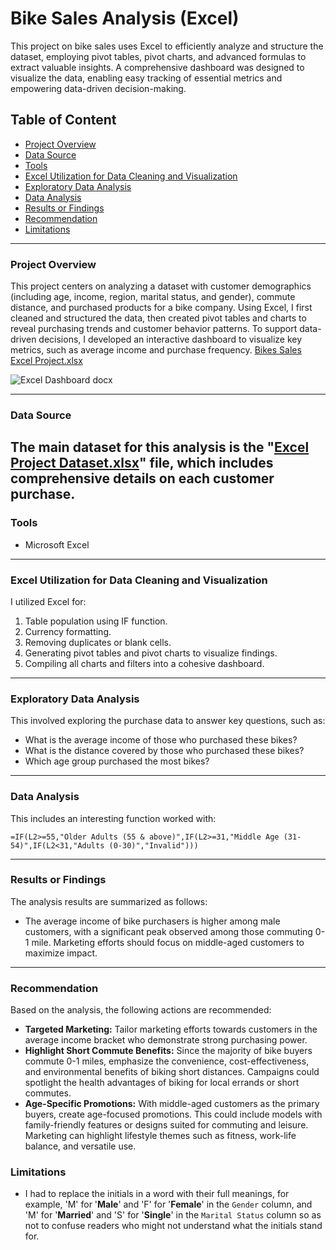 # Bike Sales Analysis (Excel)
This project on bike sales uses Excel to efficiently analyze and structure the dataset, employing pivot tables, pivot charts, and advanced formulas to extract valuable insights. A comprehensive dashboard was designed to visualize the data, enabling easy tracking of essential metrics and empowering data-driven decision-making.

## Table of Content
- [Project Overview](#project-overview)
- [Data Source](#data-source)
- [Tools](#tools)
- [Excel Utilization for Data Cleaning and Visualization](#excel-utilization-for-data-cleaning-and-visualization)
- [Exploratory Data Analysis](#exploratory-data-analysis)
- [Data Analysis](#data-analysis)
- [Results or Findings](#results-or-findings)
- [Recommendation](#recommendation)
- [Limitations](#limitations)

---
### Project Overview
This project centers on analyzing a dataset with customer demographics (including age, income, region, marital status, and gender), commute distance, and purchased products for a bike company. Using Excel, I first cleaned and structured the data, then created pivot tables and charts to reveal purchasing trends and customer behavior patterns. To support data-driven decisions, I developed an interactive dashboard to visualize key metrics, such as average income and purchase frequency. [Bikes Sales Excel Project.xlsx](https://github.com/user-attachments/files/16805824/Bikes.Sales.Excel.Project.xlsx)

![Excel Dashboard docx](https://github.com/user-attachments/assets/0f0c99b0-4740-4907-89d4-9e75d59d3ce7)

---
### Data Source
The main dataset for this analysis is the "[Excel Project Dataset.xlsx](https://github.com/user-attachments/files/16805832/Excel.Project.Dataset.xlsx)" file, which includes comprehensive details on each customer purchase.
---
### Tools
- Microsoft Excel

---
### Excel Utilization for Data Cleaning and Visualization
I utilized Excel for:
1. Table population using IF function.
2. Currency formatting.
3. Removing duplicates or blank cells.
4. Generating pivot tables and pivot charts to visualize findings.
5. Compiling all charts and filters into a cohesive dashboard.

---
### Exploratory Data Analysis
This involved exploring the purchase data to answer key questions, such as:
- What is the average income of those who purchased these bikes?
- What is the distance covered by those who purchased these bikes?
- Which age group purchased the most bikes?

---
### Data Analysis
This includes an interesting function worked with:
```IF function
=IF(L2>=55,"Older Adults (55 & above)",IF(L2>=31,"Middle Age (31-54)",IF(L2<31,"Adults (0-30)","Invalid")))
```

---
### Results or Findings
The analysis results are summarized as follows:

- The average income of bike purchasers is higher among male customers, with a significant peak observed among those commuting 0-1 mile. Marketing efforts should focus on middle-aged customers to maximize impact.
---
### Recommendation
Based on the analysis, the following actions are recommended:

- **Targeted Marketing:** Tailor marketing efforts towards customers in the average income bracket who demonstrate strong purchasing power.
- **Highlight Short Commute Benefits:** Since the majority of bike buyers commute 0-1 miles, emphasize the convenience, cost-effectiveness, and environmental benefits of biking short distances. Campaigns could spotlight the health advantages of biking for local errands or short commutes.
- **Age-Specific Promotions:** With middle-aged customers as the primary buyers, create age-focused promotions. This could include models with family-friendly features or designs suited for commuting and leisure. Marketing can highlight lifestyle themes such as fitness, work-life balance, and versatile use.

### Limitations
- I had to replace the initials in a word with their full meanings, for example, 'M' for '**Male**' and 'F' for '**Female**' in the `Gender` column, and 'M' for '**Married**' and 'S' for '**Single**' in the `Marital Status` column so as not to confuse readers who might not understand what the initials stand for.









